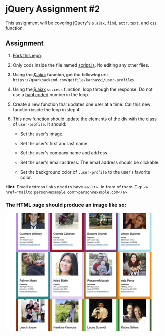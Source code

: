 # jQuery Assignment #2

This assignment will be covering jQuery's [`$.ajax`][$.ajax], [`find`][jQuery find], [`attr`][jQuery attr], [`text`][jQuery text], and [`css`][jQuery css] function.

## Assignment

1. [Fork this repo][fork].

1. Only code inside the file named [script.js]. No editing any other files.

1. Using the [$.ajax] function, get the following url: `https://quarkbackend.com/getfile/karbassi/user-profiles`

1. Using the [$.ajax] `success` function, loop through the response. Do not use a [hard coded][hard coding] number in the loop.

1. Create a new function that updates one user at a time. Call this new function inside the loop in step 4.

1. This new function should update the elements of the div with the class of `user-profile`. It should:

    - Set the user's image.

    - Set the user's first and last name.

    - Set the user's company name and address.

    - Set the user's email address. The email address should be clickable.

    - Set the background color of `.user-profile` to the user's favorite color.

**Hint**: Email address links need to have `mailto:` in from of them. E.g: `<a href="mailto:person@example.com">person@example.com</a>`

### The HTML page should produce an image like so:

![output](./output.jpg)

[fork]: https://github.com/karbassi-id/jQuery-assignment-2/fork
[script.js]: ./script.js
[$.ajax]: https://api.jquery.com/jQuery.ajax/
[jQuery find]: https://www.w3schools.com/jquery/traversing_find.asp
[jQuery attr]: https://www.w3schools.com/jquery/html_attr.asp
[jQuery text]: https://www.w3schools.com/jquery/html_text.asp
[jQuery css]: https://www.w3schools.com/jquery/jquery_css.asp
[hard coding]: https://encrypted.google.com/search?q=hard+coding

